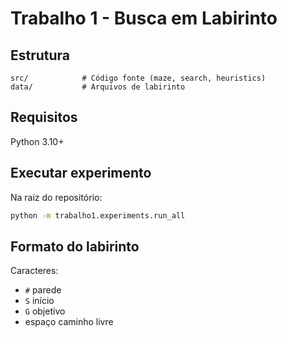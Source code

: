 # Trabalho 1 - Busca em Labirinto

## Estrutura
```
src/            # Código fonte (maze, search, heuristics)
data/           # Arquivos de labirinto
```

## Requisitos
Python 3.10+

## Executar experimento
Na raiz do repositório:
```bash
python -m trabalho1.experiments.run_all
```

## Formato do labirinto
Caracteres:
- `#` parede
- `S` início
- `G` objetivo
- espaço caminho livre
